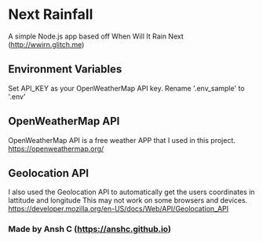 # Next Rainfall
A simple Node.js app based off When Will It Rain Next (http://wwirn.glitch.me)

## Environment Variables
Set API_KEY as your OpenWeatherMap API key.
Rename '.env_sample' to '.env' 

## OpenWeatherMap API
OpenWeatherMap API is a free weather APP that I used in this project.
https://openweathermap.org/

## Geolocation API
I also used the Geolocation API to automatically get the users coordinates in lattitude and longitude
This may not work on some browsers and devices.
https://developer.mozilla.org/en-US/docs/Web/API/Geolocation_API 

### Made by Ansh C (https://anshc.github.io)